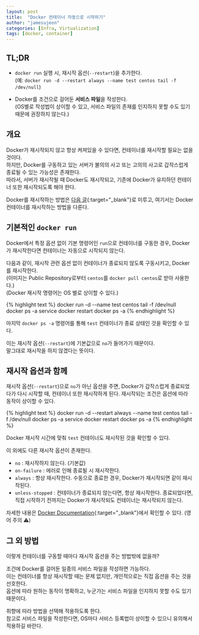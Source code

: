 ```yaml
---
layout: post
title:  "Docker 컨테이너 자동으로 시작하기"
author: "jamesujeon"
categories: [Infra, Virtualization]
tags: [docker, container]
---
```


## TL;DR

- `docker run` 실행 시, 재시작 옵션(`--restart`)을 추가한다.  
(예: `docker run -d --restart always --name test centos tail -f /dev/null`)

- Docker를 조건으로 걸어둔 **서비스 파일**을 작성한다.  
(OS별로 작성법이 상이할 수 있고, 서비스 파일의 존재를 인지하지 못할 수도 있기 때문에 권장하지 않는다.)

## 개요

Docker가 재시작되지 않고 항상 켜져있을 수 있다면, 컨테이너를 재시작할 필요는 없을 것이다.  
하지만, Docker를 구동하고 있는 서버가 불의의 사고 또는 고의의 사고로 갑작스럽게 종료될 수 있는 가능성은 존재한다.  
따라서, 서버가 재시작될 때 Docker도 재시작되고, 기존에 Docker가 유지하던 컨테이너 또한 재시작되도록 해야 한다.

Docker를 재시작하는 방법은 [다음 글][다음 글]{:target="_blank"}로 미루고, 여기서는 Docker 컨테이너를 재시작하는 방법을 다룬다.

## 기본적인 `docker run`

Docker에서 특정 옵션 없이 기본 명령어인 `run`으로 컨테이너를 구동한 경우, Docker가 재시작한다면 컨테이너는 자동으로 시작되지 않는다.

다음과 같이, 재시작 관련 옵션 없이 컨테이너가 종료되지 않도록 구동시키고, Docker를 재시작한다.  
(이미지는 Public Repository로부터 `centos`를 `docker pull centos`로 받아 사용한다.)  
(Docker 재시작 명령어는 OS 별로 상이할 수 있다.)

{% highlight text %}
docker run -d --name test centos tail -f /dev/null
docker ps -a
service docker restart
docker ps -a
{% endhighlight %}

마지막 `docker ps -a` 명령어를 통해 `test` 컨테이너가 종료 상태인 것을 확인할 수 있다.

이는 재시작 옵션(`--restart`)에 기본값으로 `no`가 들어가기 때문이다.  
말그대로 재시작을 하지 않겠다는 뜻이다.

## 재시작 옵션과 함께

재시작 옵션(`--restart`)으로 `no`가 아닌 옵션을 주면, Docker가 갑작스럽게 종료되었다가 다시 시작할 때, 컨테이너 또한 재시작하게 된다.
재시작되는 조건은 옵션에 따라 동작이 상이할 수 있다.

{% highlight text %}
docker run -d --restart always --name test centos tail -f /dev/null
docker ps -a
service docker restart
docker ps -a
{% endhighlight %}

Docker 재시작 시간에 맞춰 `test` 컨테이너도 재시작된 것을 확인할 수 있다.

이 외에도 다른 재시작 옵션이 존재한다.

- `no` : 재시작하지 않는다. (기본값)
- `on-failure` : 에러로 인해 종료될 시 재시작한다.
- `always` : 항상 재시작한다. 수동으로 종료한 경우, Docker가 재시작되면 같이 재시작된다.
- `unless-stopped` : 컨테이너가 종료되지 않는다면, 항상 재시작한다. 종료되었다면, 직접 시작하기 전까지는 Docker가 재시작되도 컨테이너는 재시작되지 않는다.

자세한 내용은 [Docker Documentation][Docker Documentation]{:target="_blank"}에서 확인할 수 있다. (영어 주의 ⚠️)

## 그 외 방법

이렇게 컨테이너를 구동할 때마다 재시작 옵션을 주는 방법밖에 없을까?

조건에 Docker를 걸어둔 일종의 서비스 파일을 작성하면 가능하다.  
이는 컨테이너를 항상 재시작할 때는 문제 없지만, 개인적으로는 직접 옵션을 주는 것을 선호한다.  
옵션에 따라 원하는 동작이 명확하고, 누군가는 서비스 파일을 인지하지 못할 수도 있기 때문이다.

취향에 따라 방법을 선택해 적용하도록 한다.  
참고로 서비스 파일을 작성한다면, OS마다 서비스 등록법이 상이할 수 있으니 유의해서 적용하길 바란다.

[다음 글]: https://jamesu.dev/posts/2019/12/20/starting-service-automatically-on-boot-in-linux/
[Docker Documentation]: https://docs.docker.com/config/containers/start-containers-automatically/
